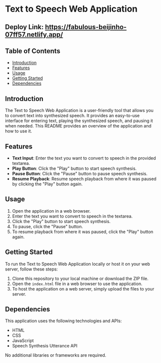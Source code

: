
# Text to Speech Web Application

## Deploy Link: https://fabulous-beijinho-07ff57.netlify.app/

## Table of Contents

- [Introduction](#introduction)
- [Features](#features)
- [Usage](#usage)
- [Getting Started](#getting-started)
- [Dependencies](#dependencies)

## Introduction

The Text to Speech Web Application is a user-friendly tool that allows you to convert text into synthesized speech. It provides an easy-to-use interface for entering text, playing the synthesized speech, and pausing it when needed. This README provides an overview of the application and how to use it.

## Features

- **Text Input**: Enter the text you want to convert to speech in the provided textarea.
- **Play Button**: Click the "Play" button to start speech synthesis.
- **Pause Button**: Click the "Pause" button to pause speech synthesis.
- **Resume Playback**: Resume speech playback from where it was paused by clicking the "Play" button again.

## Usage

1. Open the application in a web browser.
2. Enter the text you want to convert to speech in the textarea.
3. Click the "Play" button to start speech synthesis.
4. To pause, click the "Pause" button.
5. To resume playback from where it was paused, click the "Play" button again.

## Getting Started

To run the Text to Speech Web Application locally or host it on your web server, follow these steps:

1. Clone this repository to your local machine or download the ZIP file.
2. Open the `index.html` file in a web browser to use the application.
3. To host the application on a web server, simply upload the files to your server.

## Dependencies

This application uses the following technologies and APIs:

- HTML
- CSS
- JavaScript
- Speech Synthesis Utterance API

No additional libraries or frameworks are required.


